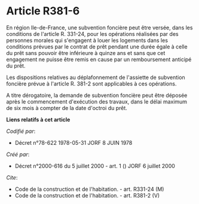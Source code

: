 # Article R381-6

En région Ile-de-France, une subvention foncière peut être versée, dans les conditions de l'article R. 331-24, pour les
opérations réalisées par des personnes morales qui s'engagent à louer les logements dans les conditions prévues par le
contrat de prêt pendant une durée égale à celle du prêt sans pouvoir être inférieure à quinze ans et sans que cet engagement
ne puisse être remis en cause par un remboursement anticipé du prêt.

Les dispositions relatives au déplafonnement de l'assiette de subvention foncière prévue à l'article R. 381-2 sont
applicables à ces opérations.

A titre dérogatoire, la demande de subvention foncière peut être déposée après le commencement d'exécution des travaux, dans
le délai maximum de six mois à compter de la date d'octroi du prêt.

**Liens relatifs à cet article**

_Codifié par_:

  - Décret n°78-622 1978-05-31 JORF 8 JUIN 1978

_Créé par_:

  - Décret n°2000-616 du 5 juillet 2000 - art. 1 () JORF 6 juillet 2000

_Cite_:

  - Code de la construction et de l'habitation. - art. R331-24 (M)
  - Code de la construction et de l'habitation. - art. R381-2 (V)
